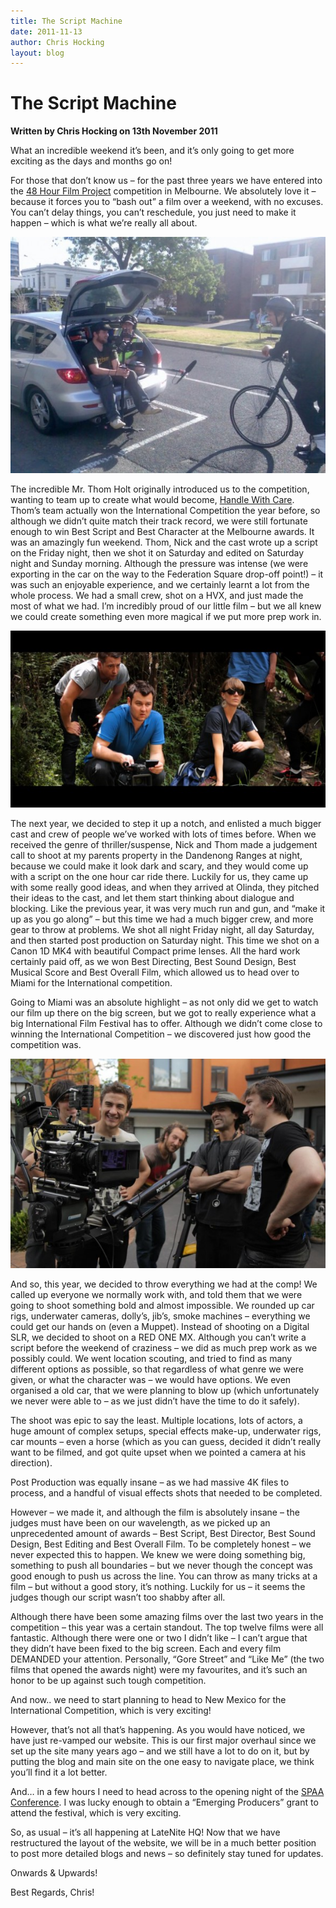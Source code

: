```yaml
---
title: The Script Machine
date: 2011-11-13
author: Chris Hocking
layout: blog
---
```

# The Script Machine

**Written by Chris Hocking on 13th November 2011**

What an incredible weekend it’s been, and it’s only going to get more exciting as the days and months go on!

For those that don’t know us – for the past three years we have entered into the [48 Hour Film Project](http://www.48melbourne.com.au/ "48 Hour Film Project Melbourne") competition in Melbourne. We absolutely love it – because it forces you to “bash out” a film over a weekend, with no excuses. You can’t delay things, you can’t reschedule, you just need to make it happen – which is what we’re really all about.

![](/static/blog/11-handlewithcare-blog-01-590x442.jpg "Handle With Care")

The incredible Mr. Thom Holt originally introduced us to the competition, wanting to team up to create what would become, [Handle With Care](./../portfolio/handle-with-care/ "Handle With Care"). Thom’s team actually won the International Competition the year before, so although we didn’t quite match their track record, we were still fortunate enough to win Best Script and Best Character at the Melbourne awards. It was an amazingly fun weekend. Thom, Nick and the cast wrote up a script on the Friday night, then we shot it on Saturday and edited on Saturday night and Sunday morning. Although the pressure was intense (we were exporting in the car on the way to the Federation Square drop-off point!) – it was such an enjoyable experience, and we certainly learnt a lot from the whole process. We had a small crew, shot on a HVX, and just made the most of what we had. I’m incredibly proud of our little film – but we all knew we could create something even more magical if we put more prep work in.

![](/static/blog/11-fallout-blog-01-590x331.jpg "Fallout")

The next year, we decided to step it up a notch, and enlisted a much bigger cast and crew of people we’ve worked with lots of times before. When we received the genre of thriller/suspense, Nick and Thom made a judgement call to shoot at my parents property in the Dandenong Ranges at night, because we could make it look dark and scary, and they would come up with a script on the one hour car ride there. Luckily for us, they came up with some really good ideas, and when they arrived at Olinda, they pitched their ideas to the cast, and let them start thinking about dialogue and blocking. Like the previous year, it was very much run and gun, and “make it up as you go along” – but this time we had a much bigger crew, and more gear to throw at problems. We shot all night Friday night, all day Saturday, and then started post production on Saturday night. This time we shot on a Canon 1D MK4 with beautiful Compact prime lenses. All the hard work certainly paid off, as we won Best Directing, Best Sound Design, Best Musical Score and Best Overall Film, which allowed us to head over to Miami for the International competition.

Going to Miami was an absolute highlight – as not only did we get to watch our film up there on the big screen, but we got to really experience what a big International Film Festival has to offer. Although we didn’t come close to winning the International Competition – we discovered just how good the competition was.

![](/static/blog/11-thescriptmachine-blog-01-590x393.jpg "The Script Machine")

And so, this year, we decided to throw everything we had at the comp! We called up everyone we normally work with, and told them that we were going to shoot something bold and almost impossible. We rounded up car rigs, underwater cameras, dolly’s, jib’s, smoke machines – everything we could get our hands on (even a Muppet). Instead of shooting on a Digital SLR, we decided to shoot on a RED ONE MX. Although you can’t write a script before the weekend of craziness – we did as much prep work as we possibly could. We went location scouting, and tried to find as many different options as possible, so that regardless of what genre we were given, or what the character was – we would have options. We even organised a old car, that we were planning to blow up (which unfortunately we never were able to – as we just didn’t have the time to do it safely).

The shoot was epic to say the least. Multiple locations, lots of actors, a huge amount of complex setups, special effects make-up, underwater rigs, car mounts – even a horse (which as you can guess, decided it didn’t really want to be filmed, and got quite upset when we pointed a camera at his direction).

Post Production was equally insane – as we had massive 4K files to process, and a handful of visual effects shots that needed to be completed.

However – we made it, and although the film is absolutely insane – the judges must have been on our wavelength, as we picked up an unprecedented amount of awards – Best Script, Best Director, Best Sound Design, Best Editing and Best Overall Film. To be completely honest – we never expected this to happen. We knew we were doing something big, something to push all boundaries – but we never though the concept was good enough to push us across the line. You can throw as many tricks at a film – but without a good story, it’s nothing. Luckily for us – it seems the judges though our script wasn’t too shabby after all.

Although there have been some amazing films over the last two years in the competition – this year was a certain standout. The top twelve films were all fantastic. Although there were one or two I didn’t like – I can’t argue that they didn’t have been fixed to the big screen. Each and every film DEMANDED your attention. Personally, “Gore Street” and “Like Me” (the two films that opened the awards night) were my favourites, and it’s such an honor to be up against such tough competition.

And now.. we need to start planning to head to New Mexico for the International Competition, which is very exciting!

However, that’s not all that’s happening. As you would have noticed, we have just re-vamped our website. This is our first major overhaul since we set up the site many years ago – and we still have a lot to do on it, but by putting the blog and main site on the one easy to navigate place, we think you’ll find it a lot better.

And… in a few hours I need to head across to the opening night of the [SPAA Conference](http://conference.spaa.org.au/ "SPAA Conference"). I was lucky enough to obtain a “Emerging Producers” grant to attend the festival, which is very exciting.

So, as usual – it’s all happening at LateNite HQ! Now that we have restructured the layout of the website, we will be in a much better position to post more detailed blogs and news – so definitely stay tuned for updates.

Onwards & Upwards!

Best Regards, Chris!